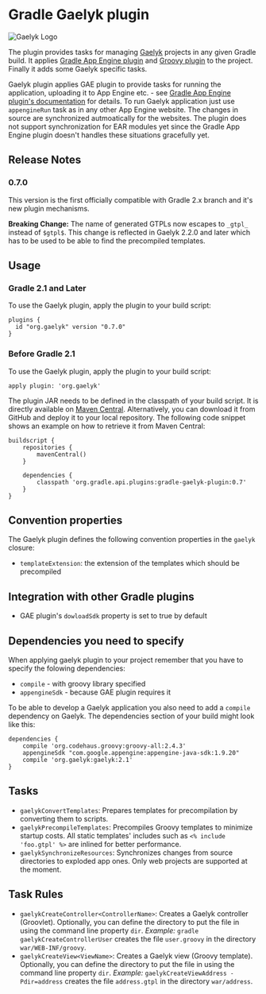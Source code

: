 # Gradle Gaelyk plugin

![Gaelyk Logo](http://d.hatena.ne.jp/images/keyword/283651.png)

The plugin provides tasks for managing [Gaelyk](http://www.gaelyk.org/) projects in any given Gradle build. It applies
[Gradle App Engine plugin](https://github.com/GoogleCloudPlatform/gradle-appengine-plugin) and
[Groovy plugin](http://www.gradle.org/docs/current/userguide/groovy_plugin.html) to the project.
Finally it adds some Gaelyk specific tasks.

Gaelyk plugin applies GAE plugin to provide tasks for running the application, uploading it to App Engine etc. - see
[Gradle App Engine plugin's documentation](https://github.com/GoogleCloudPlatform/gradle-appengine-plugin) for details.
To run Gaelyk application just use `appengineRun` task as in any other App Engine website. The changes in source are
synchronized autmoatically for the websites. The plugin does not support synchronization for EAR modules yet since the
Gradle App Engine plugin doesn't handles these situations gracefully yet.


## Release Notes

### 0.7.0

This version is the first officially compatible with Gradle 2.x branch and it's new plugin mechanisms. 

**Breaking Change:** The name of generated GTPLs now escapes to `_gtpl_` instead of `$gtpl$`.
This change is reflected in Gaelyk 2.2.0 and later which has to be used to be able to find the precompiled templates.


## Usage

### Gradle 2.1 and Later
To use the Gaelyk plugin, apply the plugin to your build script:
```
plugins {
  id "org.gaelyk" version "0.7.0"
}
```

### Before Gradle 2.1
To use the Gaelyk plugin, apply the plugin to your build script:

    apply plugin: 'org.gaelyk'

The plugin JAR needs to be defined in the classpath of your build script. It is directly available on
[Maven Central](http://search.maven.org/#search%7Cgav%7C1%7Cg%3A%22org.gradle.api.plugins%22%20AND%20a%3A%22gradle-gaelyk-plugin%22).
Alternatively, you can download it from GitHub and deploy it to your local repository. The following code snippet shows an example on how to retrieve
it from Maven Central:

    buildscript {
        repositories {
            mavenCentral()
        }

        dependencies {
            classpath 'org.gradle.api.plugins:gradle-gaelyk-plugin:0.7'
        }
    }

## Convention properties

The Gaelyk plugin defines the following convention properties in the `gaelyk` closure:

* `templateExtension`: the extension of the templates which should be precompiled

## Integration with other Gradle plugins
* GAE plugin's `dowloadSdk` property is set to true by default

## Dependencies you need to specify
When applying gaelyk plugin to your project remember that you have to specify the folowing dependencies:
* `compile` - with groovy library specified
* `appengineSdk` - because GAE plugin requires it

To be able to develop a Gaelyk application you also need to add a `compile` dependency on Gaelyk. The dependencies
section of your build might look like this:

    dependencies {
        compile 'org.codehaus.groovy:groovy-all:2.4.3'
        appengineSdk "com.google.appengine:appengine-java-sdk:1.9.20"
        compile 'org.gaelyk:gaelyk:2.1'
    }

## Tasks
* `gaelykConvertTemplates`: Prepares templates for precompilation by converting them to scripts.
* `gaelykPrecompileTemplates`: Precompiles Groovy templates to minimize startup costs. All static templates' includes such as `<% include 'foo.gtpl' %>` are inlined for better performance.
* `gaelykSynchronizeResources`: Synchronizes changes from source directories to exploded app ones. Only web projects are supported at the moment.

## Task Rules

* `gaelykCreateController<ControllerName>`: Creates a Gaelyk controller (Groovlet). Optionally, you can define the directory
to put the file in using the command line property `dir`. _Example:_ `gradle gaelykCreateControllerUser` creates the file
`user.groovy` in the directory `war/WEB-INF/groovy`.
* `gaelykCreateView<ViewName>`: Creates a Gaelyk view (Groovy template). Optionally, you can define the directory
to put the file in using the command line property `dir`. _Example:_ `gaelykCreateViewAddress -Pdir=address` creates the file
`address.gtpl` in the directory `war/address`.
